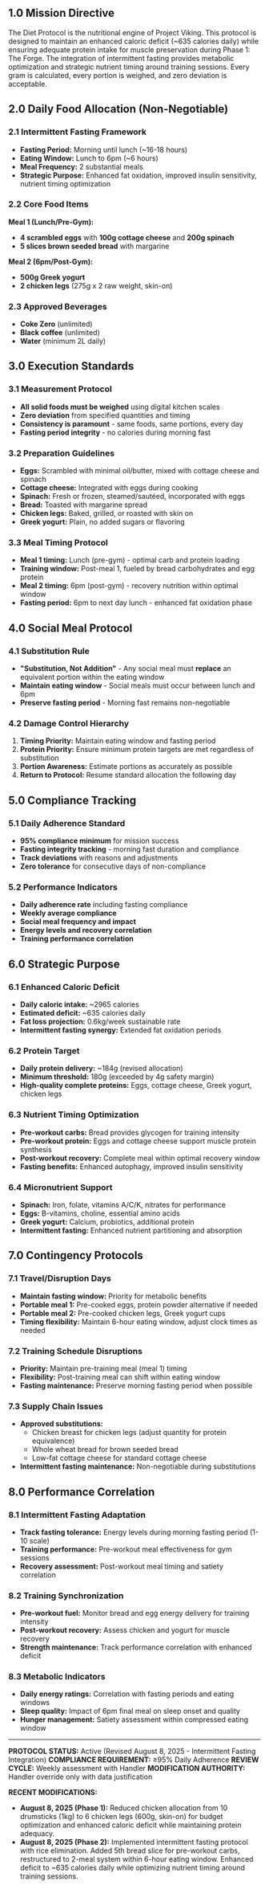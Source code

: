 ## **1.0 Mission Directive**

The Diet Protocol is the nutritional engine of Project Viking. This protocol is designed to maintain an enhanced caloric deficit (~635 calories daily) while ensuring adequate protein intake for muscle preservation during Phase 1: The Forge. The integration of intermittent fasting provides metabolic optimization and strategic nutrient timing around training sessions. Every gram is calculated, every portion is weighed, and zero deviation is acceptable.

## **2.0 Daily Food Allocation (Non-Negotiable)**

### **2.1 Intermittent Fasting Framework**

- **Fasting Period:** Morning until lunch (~16-18 hours)
- **Eating Window:** Lunch to 6pm (~6 hours)
- **Meal Frequency:** 2 substantial meals
- **Strategic Purpose:** Enhanced fat oxidation, improved insulin sensitivity, nutrient timing optimization

### **2.2 Core Food Items**

**Meal 1 (Lunch/Pre-Gym):**

- **4 scrambled eggs** with **100g cottage cheese** and **200g spinach**
- **5 slices brown seeded bread** with margarine

**Meal 2 (6pm/Post-Gym):**

- **500g Greek yogurt**
- **2 chicken legs** (275g x 2 raw weight, skin-on)

### **2.3 Approved Beverages**

- **Coke Zero** (unlimited)
- **Black coffee** (unlimited)
- **Water** (minimum 2L daily)

## **3.0 Execution Standards**

### **3.1 Measurement Protocol**

- **All solid foods must be weighed** using digital kitchen scales
- **Zero deviation** from specified quantities and timing
- **Consistency is paramount** - same foods, same portions, every day
- **Fasting period integrity** - no calories during morning fast

### **3.2 Preparation Guidelines**

- **Eggs:** Scrambled with minimal oil/butter, mixed with cottage cheese and spinach
- **Cottage cheese:** Integrated with eggs during cooking
- **Spinach:** Fresh or frozen, steamed/sautéed, incorporated with eggs
- **Bread:** Toasted with margarine spread
- **Chicken legs:** Baked, grilled, or roasted with skin on
- **Greek yogurt:** Plain, no added sugars or flavoring

### **3.3 Meal Timing Protocol**

- **Meal 1 timing:** Lunch (pre-gym) - optimal carb and protein loading
- **Training window:** Post-meal 1, fueled by bread carbohydrates and egg protein
- **Meal 2 timing:** 6pm (post-gym) - recovery nutrition within optimal window
- **Fasting period:** 6pm to next day lunch - enhanced fat oxidation phase

## **4.0 Social Meal Protocol**

### **4.1 Substitution Rule**

- **"Substitution, Not Addition"** - Any social meal must **replace** an equivalent portion within the eating window
- **Maintain eating window** - Social meals must occur between lunch and 6pm
- **Preserve fasting period** - Morning fast remains non-negotiable

### **4.2 Damage Control Hierarchy**

1. **Timing Priority:** Maintain eating window and fasting period
2. **Protein Priority:** Ensure minimum protein targets are met regardless of substitution
3. **Portion Awareness:** Estimate portions as accurately as possible
4. **Return to Protocol:** Resume standard allocation the following day

## **5.0 Compliance Tracking**

### **5.1 Daily Adherence Standard**

- **95% compliance minimum** for mission success
- **Fasting integrity tracking** - morning fast duration and compliance
- **Track deviations** with reasons and adjustments
- **Zero tolerance** for consecutive days of non-compliance

### **5.2 Performance Indicators**

- **Daily adherence rate** including fasting compliance
- **Weekly average compliance**
- **Social meal frequency and impact**
- **Energy levels and recovery correlation**
- **Training performance correlation**

## **6.0 Strategic Purpose**

### **6.1 Enhanced Caloric Deficit**

- **Daily caloric intake:** ~2965 calories
- **Estimated deficit:** ~635 calories daily
- **Fat loss projection:** 0.6kg/week sustainable rate
- **Intermittent fasting synergy:** Extended fat oxidation periods

### **6.2 Protein Target**

- **Daily protein delivery:** ~184g (revised allocation)
- **Minimum threshold:** 180g (exceeded by 4g safety margin)
- **High-quality complete proteins:** Eggs, cottage cheese, Greek yogurt, chicken legs

### **6.3 Nutrient Timing Optimization**

- **Pre-workout carbs:** Bread provides glycogen for training intensity
- **Pre-workout protein:** Eggs and cottage cheese support muscle protein synthesis
- **Post-workout recovery:** Complete meal within optimal recovery window
- **Fasting benefits:** Enhanced autophagy, improved insulin sensitivity

### **6.4 Micronutrient Support**

- **Spinach:** Iron, folate, vitamins A/C/K, nitrates for performance
- **Eggs:** B-vitamins, choline, essential amino acids
- **Greek yogurt:** Calcium, probiotics, additional protein
- **Intermittent fasting:** Enhanced nutrient partitioning and absorption

## **7.0 Contingency Protocols**

### **7.1 Travel/Disruption Days**

- **Maintain fasting window:** Priority for metabolic benefits
- **Portable meal 1:** Pre-cooked eggs, protein powder alternative if needed
- **Portable meal 2:** Pre-cooked chicken legs, Greek yogurt cups
- **Timing flexibility:** Maintain 6-hour eating window, adjust clock times as needed

### **7.2 Training Schedule Disruptions**

- **Priority:** Maintain pre-training meal (meal 1) timing
- **Flexibility:** Post-training meal can shift within eating window
- **Fasting maintenance:** Preserve morning fasting period when possible

### **7.3 Supply Chain Issues**

- **Approved substitutions:**
    - Chicken breast for chicken legs (adjust quantity for protein equivalence)
    - Whole wheat bread for brown seeded bread
    - Low-fat cottage cheese for standard cottage cheese
- **Intermittent fasting maintenance:** Non-negotiable during substitutions

## **8.0 Performance Correlation**

### **8.1 Intermittent Fasting Adaptation**

- **Track fasting tolerance:** Energy levels during morning fasting period (1-10 scale)
- **Training performance:** Pre-workout meal effectiveness for gym sessions
- **Recovery assessment:** Post-workout meal timing and satiety correlation

### **8.2 Training Synchronization**

- **Pre-workout fuel:** Monitor bread and egg energy delivery for training intensity
- **Post-workout recovery:** Assess chicken and yogurt for muscle recovery
- **Strength maintenance:** Track performance correlation with enhanced deficit

### **8.3 Metabolic Indicators**

- **Daily energy ratings:** Correlation with fasting periods and eating windows
- **Sleep quality:** Impact of 6pm final meal on sleep onset and quality
- **Hunger management:** Satiety assessment within compressed eating window

---

**PROTOCOL STATUS:** Active (Revised August 8, 2025 - Intermittent Fasting Integration) **COMPLIANCE REQUIREMENT:** ≥95% Daily Adherence **REVIEW CYCLE:** Weekly assessment with Handler **MODIFICATION AUTHORITY:** Handler override only with data justification

**RECENT MODIFICATIONS:**

- **August 8, 2025 (Phase 1):** Reduced chicken allocation from 10 drumsticks (1kg) to 6 chicken legs (600g, skin-on) for budget optimization and enhanced caloric deficit while maintaining protein adequacy.
- **August 8, 2025 (Phase 2):** Implemented intermittent fasting protocol with rice elimination. Added 5th bread slice for pre-workout carbs, restructured to 2-meal system within 6-hour eating window. Enhanced deficit to ~635 calories daily while optimizing nutrient timing around training sessions.